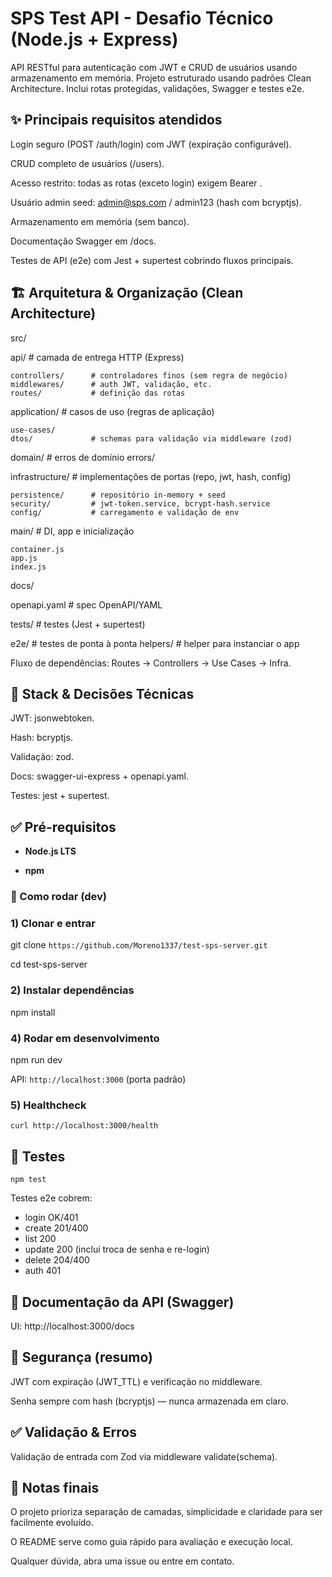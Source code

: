 # SPS Test API - Desafio Técnico (Node.js + Express)

API RESTful para autenticação com JWT e CRUD de usuários usando armazenamento em memória. Projeto estruturado usando padrões Clean Architecture. Inclui rotas protegidas, validações, Swagger e testes e2e.

## ✨ Principais requisitos atendidos

Login seguro (POST /auth/login) com JWT (expiração configurável).

CRUD completo de usuários (/users).

Acesso restrito: todas as rotas (exceto login) exigem Bearer <token>.

Usuário admin seed: admin@sps.com / admin123 (hash com bcryptjs).

Armazenamento em memória (sem banco).

Documentação Swagger em /docs.

Testes de API (e2e) com Jest + supertest cobrindo fluxos principais.

## 🏗️ Arquitetura & Organização (Clean Architecture)
src/

  api/                # camada de entrega HTTP (Express)
  
    controllers/      # controladores finos (sem regra de negócio)
    middlewares/      # auth JWT, validação, etc.
    routes/           # definição das rotas
    
  application/        # casos de uso (regras de aplicação)
  
    use-cases/
    dtos/             # schemas para validação via middleware (zod)
    
  domain/             # erros de domínio
    errors/
    
  infrastructure/     # implementações de portas (repo, jwt, hash, config)
  
    persistence/      # repositório in-memory + seed
    security/         # jwt-token.service, bcrypt-hash.service
    config/           # carregamento e validação de env
    
  main/               # DI, app e inicialização
  
    container.js
    app.js
    index.js
    
docs/

  openapi.yaml        # spec OpenAPI/YAML
  
tests/                # testes (Jest + supertest)

  e2e/                # testes de ponta à ponta
  helpers/            # helper para instanciar o app

Fluxo de dependências: Routes → Controllers → Use Cases → Infra.

## 🧰 Stack & Decisões Técnicas

JWT: jsonwebtoken.

Hash: bcryptjs.

Validação: zod.

Docs: swagger-ui-express + openapi.yaml.

Testes: jest + supertest.

## ✅ Pré-requisitos

- **Node.js LTS**

- **npm**

### 🚀 Como rodar (dev)
### 1) Clonar e entrar
git clone ```https://github.com/Moreno1337/test-sps-server.git```

cd test-sps-server

### 2) Instalar dependências
npm install

### 4) Rodar em desenvolvimento
npm run dev

API: ```http://localhost:3000``` (porta padrão)

### 5) Healthcheck
```curl http://localhost:3000/health```

## 🧪 Testes

```npm test```

Testes e2e cobrem:
  - login OK/401
  - create 201/400
  - list 200
  - update 200 (inclui troca de senha e re-login)
  - delete 204/400
  - auth 401

## 📝 Documentação da API (Swagger)

UI: http://localhost:3000/docs

## 🔐 Segurança (resumo)

JWT com expiração (JWT_TTL) e verificação no middleware.

Senha sempre com hash (bcryptjs) — nunca armazenada em claro.

## ✅ Validação & Erros

Validação de entrada com Zod via middleware validate(schema).

## 🤝 Notas finais

O projeto prioriza separação de camadas, simplicidade e claridade para ser facilmente evoluído.

O README serve como guia rápido para avaliação e execução local.

Qualquer dúvida, abra uma issue ou entre em contato.
